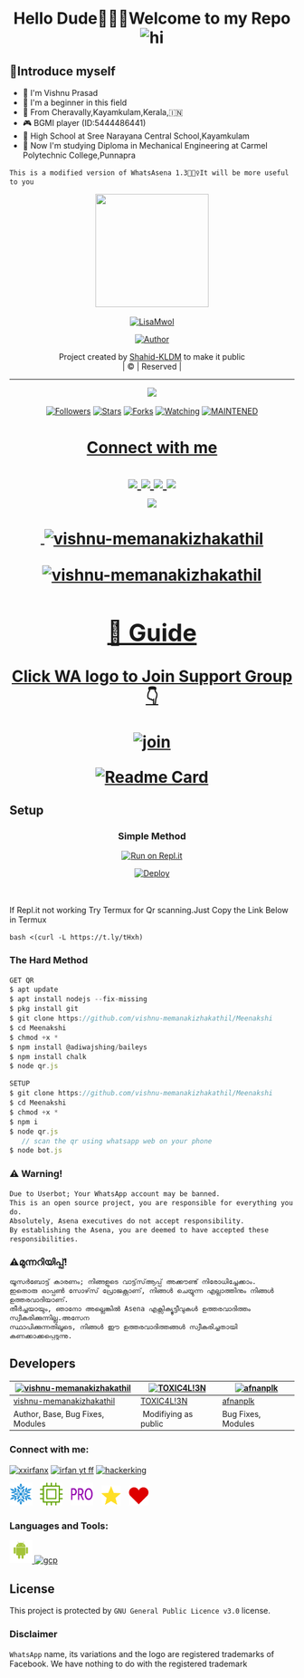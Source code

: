 ##

<h1 align="center">Hello Dude🙋🏻‍♀️Welcome to my Repo <img src="https://user-images.githubusercontent.com/1303154/88677602-1635ba80-d120-11ea-84d8-d263ba5fc3c0.gif" width="40px" alt="hi"><br>
<p align="center">

## 📢Introduce myself

- 🙂 I'm Vishnu Prasad
- 🚩 I'm a beginner in this field
- 📍 From Cheravally,Kayamkulam,Kerala,🇮🇳
- 🎮 BGMI player (ID:5444486441)
- 🏫 High School at Sree Narayana Central School,Kayamkulam
- 🏫 Now I'm studying Diploma in Mechanical Engineering at Carmel Polytechnic College,Punnapra

```
This is a modified version of WhatsAsena 1.3🙋🏻‍♀️It will be more useful to you
```

<div align="center">
  <img border-radius: 15px src="Meenakshi[2].jpeg" width="200" height="200"/>
  <p align="center">
<a href="#"><img title="LisaMwol" src="https://img.shields.io/badge/LisaMwol-green?colorA=%23ff0000&colorB=%23017e40&style=for-the-badge"></a>
</p>
  <p align="center">
<a href="https://github.com/Shahid-KLDM"><img title="Author" src="https://img.shields.io/badge/Author-Shahid-KLDM/LisaMwol?color=pink&style=for-the-badge&logo=whatsapp"></a>
</p>
</div>
<p align="center">
Project created by <a href="https://github.com/Shahid-KLDM">Shahid-KLDM</a> to make it public
    <br>
       | © |
        Reserved |
    <br> 
</p>

----

  <p align="center">
  <a href="httsp://github.com/Shahid-KLDM/LisaMwol">
    <img src="https://img.shields.io/github/repo-size/vishnu-memanakizhakathil/Meenakshi?color=green&label=Repo%20total%20size&style=plastic">
<p align="center">
<a href="https://github.com/Shahid-KLDM/followers"><img title="Followers" src="https://img.shields.io/github/followers/Shahid-KLDM?color=pink&style=flat-square"></a>
<a href="https://github.com/Shahid-KLDM/LisaMwol/stargazers/"><img title="Stars" src="https://img.shields.io/github/stars/Shahid-KLDM/LisaMwol?color=pink&style=flat-square"></a>
<a href="https://github.com/Shahid-KLDM/LisaMwol/network/members"><img title="Forks" src="https://img.shields.io/github/forks/Shahid-KLDM/LisaMwol?color=pink&style=flat-square"></a>
<a href="https://github.com/Shahid-KLDM/LisaMwol/watchers"><img title="Watching" src="https://img.shields.io/github/watchers/Shahid-KLDM/LisaMwol?label=Watchers&color=pink&style=flat-square"></a>
<a href="#"><img title="MAINTENED" src="https://img.shields.io/badge/UNMAINTENED-YES-pink.svg"</a>
</p>

<h1 align="center"> Connect with me
<p align="center">
  <a href="https://instagram.com/ig.zero.x2k_linda"><img src="https://img.shields.io/badge/Instagram-E4405F?style=for-the-badge&logo=instagram&logoColor=white"/> 
  <a href="https://wa.me/916235989299"><img src="https://img.shields.io/badge/WhatsApp-25D366?style=for-the-badge&logo=whatsapp&logoColor=white" />
  <a href="https://https://www.facebook.com/danger666host"><img src="https://img.shields.io/badge/Facebook-%234267B2.svg?&style=for-the-badge&logo=facebook&logoColor=white" />
  <a href="https://t.me/vishnuprasad62"><img src="https://img.shields.io/badge/Telegram-%230088cc.svg?&style=for-the-badge&logo=telegram&logoColor=white" /> <br>
  <a href="https://github.com/vishnu-memanakizhakathil"><img src="https://img.shields.io/badge/-GitHub-black?style=flat-square&logo=github" /> 
  
</p>
  

<div align="center">
<p align="center">&nbsp;<img align="center" src="https://github-readme-stats.vercel.app/api?username=vishnu-memanakizhakathil&show_icons=true&theme=nightowl" alt="vishnu-memanakizhakathil" /></p>

<p align="center"><img align="center" src="https://github-readme-streak-stats.herokuapp.com/?user=vishnu-memanakizhakathil&theme=nightowl" alt="vishnu-memanakizhakathil" /></p>
</details> </div>


## 📢 Guide
Click WA logo to Join Support Group 👇
    <br>
<br>
  [![join](https://github.com/Alien-alfa/PublicBot/blob/main/wlogo.svg.png)](https://chat.whatsapp.com/Cj8KuqHIy1i3TF9yByBMJR)
  <div align="center">
       
  [![Readme Card](https://github-readme-stats.vercel.app/api/pin/?username=vishnu-memanakizhakathil&repo=Meenakshi&theme=nightowl)](https://github.com/vishnu-memanakizhakathil/Meenakshi)
  </div>
    
## Setup
<div align="center">

  ### Simple Method
  
[![Run on Repl.it](https://repl.it/badge/github/quiec/whatsAlfa)](https://replit.com/@phaticusthiccy/WhatsAsena-QR)

[![Deploy](https://www.herokucdn.com/deploy/button.svg)](https://heroku.com/deploy?template=https://github.com/vishnu-memanakizhakathil/Meenakshi)
     </div>
<br>
<br >
If Repl.it not working Try Termux for Qr scanning.Just Copy the Link Below in Termux
```
bash <(curl -L https://t.ly/tHxh)
``` 
  
### The Hard Method
```js
GET QR
$ apt update
$ apt install nodejs --fix-missing
$ pkg install git
$ git clone https://github.com/vishnu-memanakizhakathil/Meenakshi
$ cd Meenakshi
$ chmod +x *
$ npm install @adiwajshing/baileys
$ npm install chalk
$ node qr.js
```
      
```js
SETUP
$ git clone https://github.com/vishnu-memanakizhakathil/Meenakshi
$ cd Meenakshi
$ chmod +x *
$ npm i
$ node qr.js
   // scan the qr using whatsapp web on your phone
$ node bot.js
```


### ⚠️ Warning! 
```
Due to Userbot; Your WhatsApp account may be banned.
This is an open source project, you are responsible for everything you do. 
Absolutely, Asena executives do not accept responsibility.
By establishing the Asena, you are deemed to have accepted these responsibilities.
```

### ⚠️മുന്നറിയിപ്പ്!
```
യൂസർബോട്ട് കാരണം; നിങ്ങളുടെ വാട്ട്‌സ്ആപ്പ് അക്കൗണ്ട് നിരോധിച്ചേക്കാം.
ഇതൊരു ഓപ്പൺ സോഴ്‌സ് പ്രോജക്റ്റാണ്, നിങ്ങൾ ചെയ്യുന്ന എല്ലാത്തിനും നിങ്ങൾ ഉത്തരവാദിയാണ്.
തീർച്ചയായും, ഞാനോ അല്ലെങ്കിൽ Asena എക്സിക്യൂട്ടീവുകൾ ഉത്തരവാദിത്തം സ്വീകരിക്കുന്നില്ല.അസേന
സ്ഥാപിക്കുന്നതിലൂടെ, നിങ്ങൾ ഈ ഉത്തരവാദിത്തങ്ങൾ സ്വീകരിച്ചതായി കണക്കാക്കപ്പെടുന്നു.
```



## Developers
  <div align="center">
    
  [![vishnu-memanakizhakathil](https://github.com/vishnu-memanakizhakathil.png?size=100)](https://github.com/vishnu-memanakizhakathil) |  [![TOXIC4L!3N](https://github.com/Alien-alfa.png?size=100)](https://github.com/AI-VIKI) | [![afnanplk](https://github.com/afnanplk.png?size=100)](https://github.com/afnanplk) 
----|----|----
[vishnu-memanakizhakathil](https://github.com/vishnu-memanakizhakathil)  | [TOXIC4L!3N](https://github.com/AI-VIKI) | [afnanplk](https://github.com/afnanplk)
Author, Base, Bug Fixes, Modules | Modifiying  as   public | Bug Fixes, Modules
  </div>
 
<h3 align="left">Connect with me:</h3>
<p align="left">
<a href="https://twitter.com/VISHNUP76080410?s=09" target="blank"><img align="center" src="https://cdn.jsdelivr.net/npm/simple-icons@3.0.1/icons/twitter.svg" alt="xxirfanx" height="30" width="40" /></a>
<a href="https://youtube.com/channel/UCIuejw6s9ofhqTUhE1_ErPw" target="blank"><img align="center" src="https://cdn.jsdelivr.net/npm/simple-icons@3.0.1/icons/youtube.svg" alt="irfan yt ff" height="30" width="40" /></a>
<a href="https://www.hackerrank.com/hackerking" target="blank"><img align="center" src="https://cdn.jsdelivr.net/npm/simple-icons@3.0.1/icons/hackerrank.svg" alt="hackerking" height="30" width="40" /></a>
</p>

<a href='https://archiveprogram.github.com/'><img src='https://raw.githubusercontent.com/acervenky/animated-github-badges/master/assets/acbadge.gif' width='40' height='40'></a> <a href='https://docs.github.com/en/developers'><img src='https://raw.githubusercontent.com/acervenky/animated-github-badges/master/assets/devbadge.gif' width='40' height='40'></a> <a href='https://github.com/pricing'><img src='https://raw.githubusercontent.com/acervenky/animated-github-badges/master/assets/pro.gif' width='40' height='40'></a> <a href='https://stars.github.com/'><img src='https://raw.githubusercontent.com/acervenky/animated-github-badges/master/assets/starbadge.gif' width='35' height='35'></a> <a href='https://docs.github.com/en/github/supporting-the-open-source-community-with-github-sponsors'><img src='https://raw.githubusercontent.com/acervenky/animated-github-badges/master/assets/sponsorbadge.gif' width='35' height='35'></a>

<h3 align="left">Languages and Tools:</h3>
<p align="left"> <a href="https://developer.android.com" target="_blank"> <img src="https://raw.githubusercontent.com/devicons/devicon/master/icons/android/android-original-wordmark.svg" alt="android" width="40" height="40"/> </a> <a href="https://cloud.google.com" target="_blank"> <img src="https://www.vectorlogo.zone/logos/google_cloud/google_cloud-icon.svg" alt="gcp" width="40" height="40"/> </a> </p>


  
## License
This project is protected by `GNU General Public Licence v3.0` license.

### Disclaimer
`WhatsApp` name, its variations and the logo are registered trademarks of Facebook. We have nothing to do with the registered trademark
